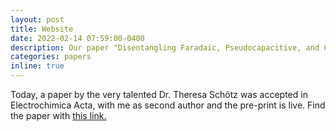 ```yaml
---
layout: post
title: Website
date: 2022-02-14 07:59:00-0400
description: Our paper "Disentangling Faradaic, Pseudocapacitive, and Capacitive Charge Storage: A Tutorial for the Characterization of Batteries, Supercapacitors, and Hybrid Systems" has been published!
categories: papers
inline: true
---
```

Today, a paper by the very talented Dr. Theresa Schötz was accepted in Electrochimica Acta, with me as second author and the pre-print is live. Find the paper with [this link.](10.1016/j.electacta.2022.140072)
